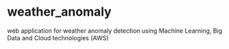 # weather_anomaly
web application for weather anomaly detection using Machine Learning, Big Data and Cloud technologies (AWS)
